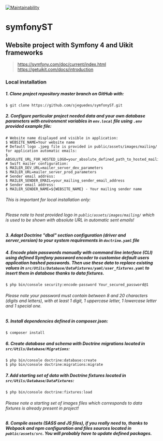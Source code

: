 [![Maintainability](https://api.codeclimate.com/v1/badges/827a5e2ff0a280908699/maintainability)](https://codeclimate.com/github/sjeguedes/symfonyST/maintainability)

# symfonyST

## Website project with Symfony 4 and Uikit frameworks
> https://symfony.com/doc/current/index.html  
> https://getuikit.com/docs/introduction

### Local installation

##### 1. Clone project repository  master branch on GitHub with:
```
$ git clone https://github.com/sjeguedes/symfonyST.git
```

##### 2. Configure particular project needed data and your own database parameters with environment variables in `env.local` file using `.env` provided example file:
```
# Website name displayed and visible in application:
$ WEBSITE_NAME=Your website name
# Default logo .jpeg file is provided in public/assets/images/mailing/ for application automatic emails:
$ ABSOLUTE_URL_FOR_HOSTED_LOGO=your_absolute_defined_path_to_hosted_mailing_logo
# Swift mailer configuration:
$ MAILER_DEV_URL=mailer_server_dev_parameters 
$ MAILER_URL=mailer_server_prod_parameters
# Sender email address:
$ MAILER_SENDER_EMAIL=your_mailing_sender_email_address
# Sender email address:
$ MAILER_SENDER_NAME=${WEBSITE_NAME} - Your mailing sender name
```
###### *This is important for local installation only:*  
###### *Please note to host provided logo in `public/assets/images/mailing/` which is used to be shown with absolute URL in automatic sent emails!*

##### 3. Adapt Doctrine "dbal" section configuration (driver and server_version) to your system requirements in `doctrine.yaml` file

##### 4. Encode plain passwords manually with command line interface (CLI) using defined Symfony password encoder to customise default users application hashed passwords. Then use these data to replace existing values in `src/Utils/Database/DataFixtures/yaml/user_fixtures.yaml` to insert them in database thanks to data fixtures. 

```
$ php bin/console security:encode-password Your_secured_password@1
```

###### *Please note your password must contain between 8 and 20 characters (digits and letters), with at least 1 digit, 1 uppercase letter, 1 lowercase letter and 1 special one.*

##### 5. Install dependencies defined in composer.json:

```
$ composer install
```

##### 6. Create database and schema with Doctrine migrations located in `src/Utils/Database/Migrations`:

```
$ php bin/console doctrine:database:create
$ php bin/console doctrine:migrations:migrate
```

##### 7. Add starting set of data with Doctrine fixtures located in `src/Utils/Database/DataFixtures`:

```
$ php bin/console doctrine:fixtures:load
```
###### *Please note a starting set of images files which corresponds to data fixtures is already present in project!*

##### 8. Compile assets (SASS and JS files), if you really need to, thanks to Webpack and npm configuration and files sources located in `public/assets/src`. You will probably have to update defined packages.

